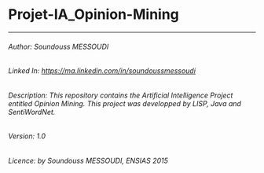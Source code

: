 # Projet-IA_Opinion-Mining
----------------------------------------------------------------------------------------------
###### Author: Soundouss MESSOUDI
###### Linked In: https://ma.linkedin.com/in/soundoussmessoudi
###### Description: This repository contains the Artificial Intelligence Project entitled Opinion Mining. This project was developped by LISP, Java and SentiWordNet.
###### Version: 1.0
###### Licence: by Soundouss MESSOUDI, ENSIAS 2015

